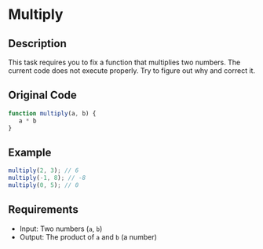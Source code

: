 # Multiply

## Description

This task requires you to fix a function that multiplies two numbers. The current code does not execute properly. Try to figure out why and correct it.

## Original Code

```js
function multiply(a, b) {
   a * b
}
```

## Example

```js
multiply(2, 3); // 6
multiply(-1, 8); // -8
multiply(0, 5); // 0
```

## Requirements

- Input: Two numbers (`a`, `b`)
- Output: The product of `a` and `b` (a number)


